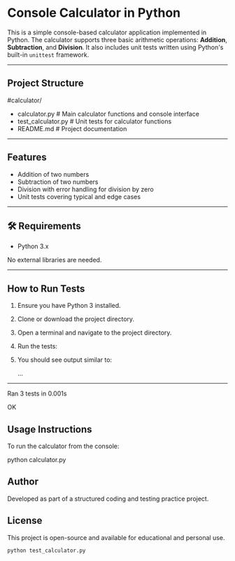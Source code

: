 # Console Calculator in Python

This is a simple console-based calculator application implemented in Python. The calculator supports three basic arithmetic operations: **Addition**, **Subtraction**, and **Division**. 
It also includes unit tests written using Python's built-in `unittest` framework.

---

## Project Structure


#calculator/
- calculator.py # Main calculator functions and console interface
- test_calculator.py # Unit tests for calculator functions
- README.md # Project documentation

---

## Features

- Addition of two numbers
- Subtraction of two numbers
- Division with error handling for division by zero
- Unit tests covering typical and edge cases
---

## 🛠 Requirements

- Python 3.x

No external libraries are needed.

---

## How to Run Tests

1. Ensure you have Python 3 installed.
2. Clone or download the project directory.
3. Open a terminal and navigate to the project directory.
4. Run the tests:
5. You should see output similar to:

   ...
----------------------------------------------------------------------
Ran 3 tests in 0.001s

OK

## Usage Instructions
To run the calculator from the console:

python calculator.py

## Author
Developed as part of a structured coding and testing practice project.


## License
This project is open-source and available for educational and personal use.


```bash
python test_calculator.py

